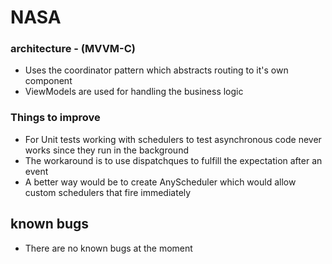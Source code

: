 # NASA
### architecture - (MVVM-C)
- Uses the coordinator pattern which abstracts routing to it's own component
- ViewModels are used for handling the business logic
### Things to improve
- For Unit tests working with schedulers to test asynchronous code never works since they run  in the background
- The workaround is to use dispatchques to fulfill the expectation after an event
- A better way would be to create AnyScheduler which would allow custom schedulers that fire immediately 
## known bugs
- There are no known bugs at the moment
